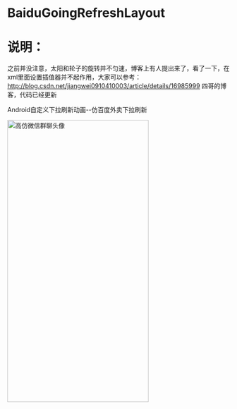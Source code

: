 # BaiduGoingRefreshLayout

# 说明：
之前并没注意，太阳和轮子的旋转并不匀速，博客上有人提出来了，看了一下，在xml里面设置插值器并不起作用，大家可以参考：
http://blog.csdn.net/jiangwei0910410003/article/details/16985999
四哥的博客，代码已经更新

Android自定义下拉刷新动画--仿百度外卖下拉刷新

<img src="http://img.blog.csdn.net/20160411115612150" width = "320" height = "640" alt="高仿微信群聊头像" align=center />
